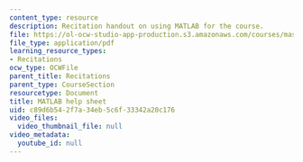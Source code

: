 ```yaml
---
content_type: resource
description: Recitation handout on using MATLAB for the course.
file: https://ol-ocw-studio-app-production.s3.amazonaws.com/courses/mas-160-signals-systems-and-information-for-media-technology-fall-2007/c89d6b542f7a34eb5c6f33342a20c176_rec2_matlab_help.pdf
file_type: application/pdf
learning_resource_types:
- Recitations
ocw_type: OCWFile
parent_title: Recitations
parent_type: CourseSection
resourcetype: Document
title: MATLAB help sheet
uid: c89d6b54-2f7a-34eb-5c6f-33342a20c176
video_files:
  video_thumbnail_file: null
video_metadata:
  youtube_id: null
---
```


